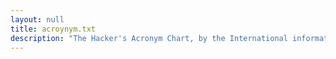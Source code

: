 ```yaml
---
layout: null
title: acroynym.txt
description: "The Hacker's Acronym Chart, by the International information Retreival Guild (IIRC) (November 3, 1990)"
---
```

